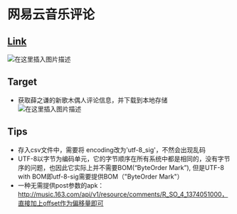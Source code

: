﻿# 网易云音乐评论
## [Link](https://music.163.com/#/song?id=1374051000)
![在这里插入图片描述](https://github.com/librauee/Reptile/blob/master/网易云音乐/web.png)
## Target 
* 获取薛之谦的新歌木偶人评论信息，并下载到本地存储
![在这里插入图片描述](https://github.com/librauee/Reptile/blob/master/网易云音乐/download.png)
## Tips
*  存入csv文件中，需要将 encoding改为'utf-8_sig'，不然会出现乱码
*  UTF-8以字节为编码单元，它的字节顺序在所有系统中都是相同的，没有字节序的问题，也因此它实际上并不需要BOM(“ByteOrder Mark”), 但是UTF-8 with BOM即utf-8-sig需要提供BOM（"ByteOrder Mark"）
* 一种无需提供post参数的apk：http://music.163.com/api/v1/resource/comments/R_SO_4_1374051000，直接加上offset作为偏移量即可

